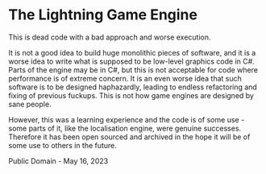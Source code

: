 # The Lightning Game Engine

This is dead code with a bad approach and worse execution.

It is not a good idea to build huge monolithic pieces of software, and it is a worse idea to write what is supposed to be low-level graphics code in C#. Parts of the engine may be in C#, but this is not acceptable for code where performance is of extreme concern. It is an even worse idea that such software is to be designed haphazardly, leading to endless refactoring and fixing of previous fuckups. This is not how game engines are designed by sane people.

However, this was a learning experience and the code is of some use - some parts of it, like the localisation engine, were genuine successes. Therefore it has been open sourced and archived in the hope it will be of some use to others in the future.

Public Domain - May 16, 2023